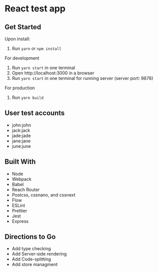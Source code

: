 # React test app

## Get Started

Upon install:

1. Run `yarn` or `npm install`

For development

1. Run `yarn start` in one terminal
2. Open http://localhost:3000 in a browser
3. Run `yarn start` in one terminal for running server (server port: 9876)

For production

1. Run `yarn build`


## User test accounts

- john:john
- jack:jack
- jade:jade
- jane:jane
- june:june


## Built With

- Node
- Webpack
- Babel 
- Reach Router
- Postcss, cssnano, and cssnext
- Flow
- ESLint
- Prettier
- Jest
- Express

## Directions to Go

- Add type checking
- Add Server-side rendering
- Add Code-splitting
- Add store managment
